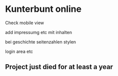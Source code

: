 # Kunterbunt online

Check mobile view

add impressumg etc mit inhalten

bei geschichte seitenzahlen stylen

login area etc

## Project just died for at least a year
